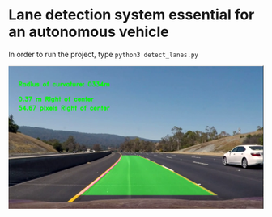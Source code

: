 # Lane detection system essential for an autonomous vehicle

In order to run the project, type `python3 detect_lanes.py`

![alt text](https://github.com/JakubTomaszewski/Road_lanes_detection/blob/master/pics/final.png)
